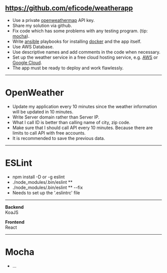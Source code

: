 ## https://github.com/eficode/weatherapp

* Use a private [openweathermap](http://openweathermap.org/) API key.
* Share my solution via github.
* Fix code which has some problems with any testing program. (tip: [mocha](https://mochajs.org/)).
* Write [ansible](http://docs.ansible.com/ansible/intro.html) playbooks for installing [docker](https://www.docker.com/) and the app itself.
* Use AWS Database.
* Use descriptive names and add comments in the code when necessary.
* Set up the weather service in a free cloud hosting service, e.g. [AWS](https://aws.amazon.com/free/) or [Google Cloud](https://cloud.google.com/free/).
* The app must be ready to deploy and work flawlessly.

-------------------------------------------------------------------

# OpenWeather
* Update my application every 10 minutes since the weather information will be updated in 10 minutes.
* Write Server domain rather than Server IP.
* What I call ID is better than calling name of city, zip code.
* Make sure that I should call API every 10 minutes. Because there are limits to call API with free accounts.
* It is recommended to save the previous data.

--------------------------------------------------------------------

# ESLint
* npm install -D or -g eslint
* ./node_modules/.bin/eslint **
* ./node_modules/.bin/eslint ** --fix
* Needs to set up the '.eslintrc' file

--------------------------------------------------------------------

__Backend__<br>
KoaJS

__Frontend__<br>
React

--------------------------------------------------------------------

# Mocha
* ...
